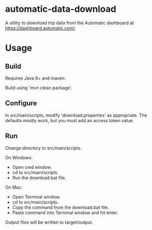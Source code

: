 # automatic-data-download
A utility to download trip data from the Automatic dashboard at https://dashboard.automatic.com/.

# Usage

## Build
Requires Java 8+ and maven.

Build using 'mvn clean package'.

## Configure

In src/main/scripts, modify 'download.properties' as appropriate. The defaults mostly work,
but you must add an access token value.



## Run

Change directory to src/main/scripts.

On Windows:
* Open cmd window.
* cd to src/main/scripts.
* Run the download.bat file.


On Mac:
* Open Terminal window.
* cd to src/main/scripts.
* Copy the command from the download.bat file.
* Paste command into Terminal window and hit enter.

Output files will be written to target/output.

